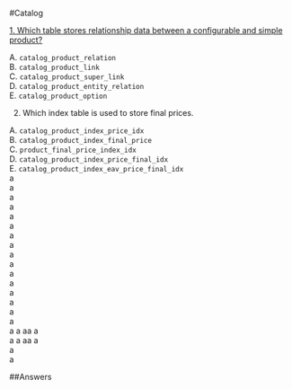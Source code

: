 #Catalog

[1. Which table stores relationship data between a configurable and simple product?](#answers)

  A. `catalog_product_relation`  
  B. `catalog_product_link`  
  C. `catalog_product_super_link`  
  D. `catalog_product_entity_relation`  
  E. `catalog_product_option`
  
2. Which index table is used to store final prices.

  A. `catalog_product_index_price_idx`  
  B. `catalog_product_index_final_price`  
  C. `product_final_price_index_idx`  
  D. `catalog_product_index_price_final_idx`  
  E. `catalog_product_index_eav_price_final_idx`  
a  
a  
a  
a  
a  
a  
a  
a  
a  
a  
a  
a  
a  
a  
a  
a  
a  a
aa
 a  
 a  a
  aa
    a  
    a  
    a  
    
##Answers
